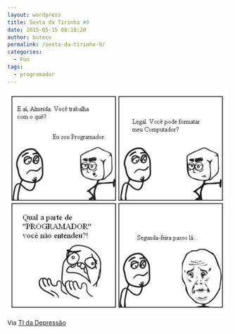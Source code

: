 ```yaml
---
layout: wordpress
title: Sexta da Tirinha #9
date: 2015-05-15 08:18:20
author: buteco
permalink: /sexta-da-tirinha-9/
categories:
  - Fun
tags:
  - programador
---
```


<img class=" aligncenter" src="/assets/wp-content/uploads/2015/05/programador.jpg" alt="Programador" />

Via <a href="https://www.facebook.com/TIDepressao" target="_blank">TI da Depressão</a>